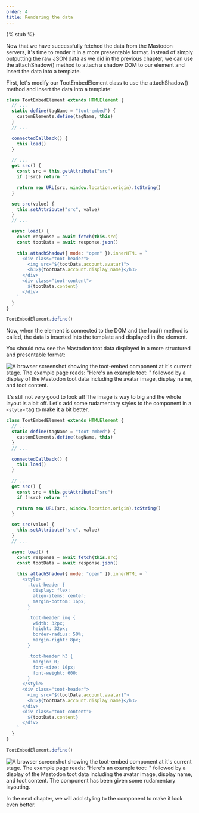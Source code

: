 ```yaml
---
order: 4
title: Rendering the data
---
```


{% stub %}

Now that we have successfully fetched the data from the Mastodon servers, it's time to render it in a more presentable format. Instead of simply outputting the raw JSON data as we did in the previous chapter, we can use the attachShadow() method to attach a shadow DOM to our element and insert the data into a template.

First, let's modify our TootEmbedElement class to use the attachShadow() method and insert the data into a template:

```js
class TootEmbedElement extends HTMLElement {
  // ...
  static define(tagName = "toot-embed") {
    customElements.define(tagName, this)
  }
  // ...

  connectedCallback() {
    this.load()
  }

  // ...
  get src() {
    const src = this.getAttribute("src")
    if (!src) return ""

    return new URL(src, window.location.origin).toString()
  }

  set src(value) {
    this.setAttribute("src", value)
  }
  // ...

  async load() {
    const response = await fetch(this.src)
    const tootData = await response.json()

    this.attachShadow({ mode: "open" }).innerHTML = `
      <div class="toot-header">
        <img src="${tootData.account.avatar}">
        <h3>${tootData.account.display_name}</h3>
      </div>
      <div class="toot-content">
        ${tootData.content}
      </div>
    `
  }
}

TootEmbedElement.define()
```

Now, when the element is connected to the DOM and the load() method is called, the data is inserted into the template and displayed in the element.

You should now see the Mastodon toot data displayed in a more structured and presentable format:

![A browser screenshot showing the toot-embed component at it's current stage. The example page reads: "Here's an example toot: " followed by a display of the Mastodon toot data including the avatar image, display name, and toot content.](fig3.png)

It's still not very good to look at! The image is way to big and the whole layout is a bit off. Let's add some rudamentary styles to the component in a `<style>` tag to make it a bit better.

```js
class TootEmbedElement extends HTMLElement {
  // ...
  static define(tagName = "toot-embed") {
    customElements.define(tagName, this)
  }
  // ...

  connectedCallback() {
    this.load()
  }

  // ...
  get src() {
    const src = this.getAttribute("src")
    if (!src) return ""

    return new URL(src, window.location.origin).toString()
  }

  set src(value) {
    this.setAttribute("src", value)
  }
  // ...

  async load() {
    const response = await fetch(this.src)
    const tootData = await response.json()

    this.attachShadow({ mode: "open" }).innerHTML = `
      <style>
        .toot-header {
          display: flex;
          align-items: center;
          margin-bottom: 16px;
        }

        .toot-header img {
          width: 32px;
          height: 32px;
          border-radius: 50%;
          margin-right: 8px;
        }

        .toot-header h3 {
          margin: 0;
          font-size: 16px;
          font-weight: 600;
        }
      </style>
      <div class="toot-header">
        <img src="${tootData.account.avatar}">
        <h3>${tootData.account.display_name}</h3>
      </div>
      <div class="toot-content">
        ${tootData.content}
      </div>
    `
  }
}

TootEmbedElement.define()
```

![A browser screenshot showing the toot-embed component at it's current stage. The example page reads: "Here's an example toot: " followed by a display of the Mastodon toot data including the avatar image, display name, and toot content. The component has been given some rudamentary layouting.](fig4.png)

In the next chapter, we will add styling to the component to make it look even better.
